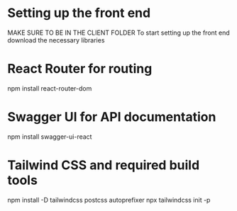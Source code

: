 # Setting up the front end
MAKE SURE TO BE IN THE CLIENT FOLDER
To start setting up the front end download the necessary libraries

# React Router for routing
npm install react-router-dom

# Swagger UI for API documentation
npm install swagger-ui-react

# Tailwind CSS and required build tools
npm install -D tailwindcss postcss autoprefixer
npx tailwindcss init -p